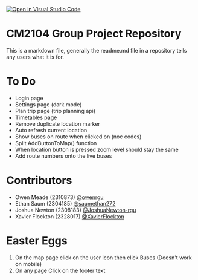 [![Open in Visual Studio Code](https://classroom.github.com/assets/open-in-vscode-2e0aaae1b6195c2367325f4f02e2d04e9abb55f0b24a779b69b11b9e10269abc.svg)](https://classroom.github.com/online_ide?assignment_repo_id=15957512&assignment_repo_type=AssignmentRepo)

# CM2104 Group Project Repository
This is a markdown file, generally the readme.md file in a repository tells any users what it is for. 

# To Do
- Login page
- Settings page (dark mode)
- Plan trip page (trip planning api)
- Timetables page
- Remove duplicate location marker
- Auto refresh current location
- Show buses on route when clicked on (noc codes)
- Split AddButtonToMap() function
- When location button is pressed zoom level should stay the same
- Add route numbers onto the live buses 

# Contributors

- Owen Meade (2310873) [@owenrgu](https://github.com/owenrgu)
- Ethan Saum (2304185) [@saumethan272](https://github.com/saumethan272)
- Joshua Newton (2308183) [@JoshuaNewton-rgu](https://github.com/JoshuaNewton-rgu)
- Xavier Flockton (2328017) [@XavierFlockton](https://github.com/XavierFlockton)

# Easter Eggs

1. On the map page click on the user icon then click Buses (Doesn't work on mobile)
2. On any page Click on the footer text
